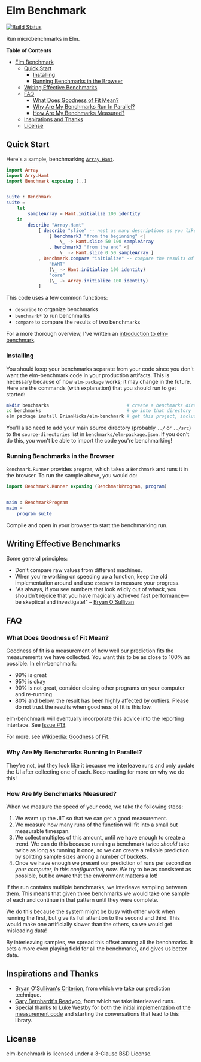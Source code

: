 # Elm Benchmark

[![Build Status](https://travis-ci.org/BrianHicks/elm-benchmark.svg?branch=master)](https://travis-ci.org/BrianHicks/elm-benchmark)

Run microbenchmarks in Elm.

<!-- markdown-toc start - Don't edit this section. Run M-x markdown-toc-refresh-toc -->
**Table of Contents**

- [Elm Benchmark](#elm-benchmark)
    - [Quick Start](#quick-start)
        - [Installing](#installing)
        - [Running Benchmarks in the Browser](#running-benchmarks-in-the-browser)
    - [Writing Effective Benchmarks](#writing-effective-benchmarks)
    - [FAQ](#faq)
        - [What Does Goodness of Fit Mean?](#what-does-goodness-of-fit-mean)
        - [Why Are My Benchmarks Run In Parallel?](#why-are-my-benchmarks-run-in-parallel)
        - [How Are My Benchmarks Measured?](#how-are-my-benchmarks-measured)
    - [Inspirations and Thanks](#inspirations-and-thanks)
    - [License](#license)

<!-- markdown-toc end -->


## Quick Start

Here's a sample, benchmarking [`Array.Hamt`](http://package.elm-lang.org/packages/Skinney/elm-array-exploration/latest).

```elm
import Array
import Arry.Hamt
import Benchmark exposing (..)


suite : Benchmark
suite =
    let
        sampleArray = Hamt.initialize 100 identity
    in
        describe "Array.Hamt"
            [ describe "slice" -- nest as many descriptions as you like
                [ benchmark3 "from the beginning" <|
				    \_ -> Hamt.slice 50 100 sampleArray
                , benchmark3 "from the end" <|
				    \_ -> Hamt.slice 0 50 sampleArray ]
            , Benchmark.compare "initialize" -- compare the results of two benchmarks
                "HAMT"
				(\_ -> Hamt.initialize 100 identity)
                "core"
				(\_ -> Array.initialize 100 identity)
            ]
```

This code uses a few common functions:

- `describe` to organize benchmarks
- `benchmark*` to run benchmarks
- `compare` to compare the results of two benchmarks

For a more thorough overview, I've written an [introduction to elm-benchmark](https://www.brianthicks.com/post/2017/02/27/introducing-elm-benchmark/).

### Installing

You should keep your benchmarks separate from your code since you don't want the elm-benchmark code in your production artifacts.
This is necessary because of how `elm-package` works; it may change in the future.
Here are the commands (with explanation) that you should run to get started:

```sh
mkdir benchmarks                             # create a benchmarks directory
cd benchmarks                                # go into that directory
elm package install BrianHicks/elm-benchmark # get this project, including the browser runner
```

You'll also need to add your main source directory (probably `../` or `../src`) to the `source-directories` list in `benchmarks/elm-package.json`.
If you don't do this, you won't be able to import the code you're benchmarking!

### Running Benchmarks in the Browser

`Benchmark.Runner` provides `program`, which takes a `Benchmark` and runs it in the browser.
To run the sample above, you would do:

```elm
import Benchmark.Runner exposing (BenchmarkProgram, program)


main : BenchmarkProgram
main =
    program suite
```

Compile and open in your browser to start the benchmarking run.

## Writing Effective Benchmarks

Some general principles:

- Don't compare raw values from different machines.
- When you're working on speeding up a function, keep the old implementation around and use `compare` to measure your progress.
- "As always, if you see numbers that look wildly out of whack, you shouldn’t rejoice that you have magically achieved fast performance—be skeptical and investigate!" – [Bryan O'Sullivan](http://www.serpentine.com/criterion/tutorial.html)

## FAQ

### What Does Goodness of Fit Mean?

Goodness of fit is a measurement of how well our prediction fits the measurements we have collected.
You want this to be as close to 100% as possible.
In elm-benchmark:

- 99% is great
- 95% is okay
- 90% is not great, consider closing other programs on your computer and re-running
- 80% and below, the result has been highly affected by outliers.
  Please do not trust the results when goodness of fit is this low.
  
elm-benchmark will eventually incorporate this advice into the reporting interface.
See [Issue #13](https://github.com/BrianHicks/elm-benchmark/issues/13).

For more, see [Wikipedia: Goodness of Fit](https://en.wikipedia.org/wiki/Goodness_of_fit).

### Why Are My Benchmarks Running In Parallel?

They're not, but they look like it because we interleave runs and only update the UI after collecting one of each.
Keep reading for more on why we do this!

### How Are My Benchmarks Measured?

When we measure the speed of your code, we take the following steps:

1. We warm up the JIT so that we can get a good measurement.
2. We measure how many runs of the function will fit into a small but measurable timespan.
3. We collect multiples of this amount, until we have enough to create a trend.
   We can do this because running a benchmark twice *should* take twice as long as running it once, so we can create a reliable prediction by splitting sample sizes among a number of buckets.
4. Once we have enough we present our prediction of runs per second *on your computer, in this configuration, now*.
   We try to be as consistent as possible, but be aware that the environment matters a lot!

If the run contains multiple benchmarks, we interleave sampling between them.
This means that given three benchmarks we would take one sample of each and continue in that pattern until they were complete.

We do this because the system might be busy with other work when running the first, but give its full attention to the second and third.
This would make one artificially slower than the others, so we would get misleading data!

By interleaving samples, we spread this offset among all the benchmarks.
It sets a more even playing field for all the benchmarks, and gives us better data.

## Inspirations and Thanks

- [Bryan O'Sullivan's Criterion](http://www.serpentine.com/criterion/), from which we take our prediction technique.
- [Gary Bernhardt's Readygo](https://github.com/garybernhardt/readygo#timing-methodology), from which we take interleaved runs.
- Special thanks to Luke Westby for both the [initial implementation of the measurement code](https://gist.github.com/lukewestby/9d8e2b0816d417eae926ed86c01de0b8) and starting the conversations that lead to this library.

## License

elm-benchmark is licensed under a 3-Clause BSD License.
